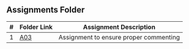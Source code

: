 ##  Assignments Folder

|   #   | Folder Link       | Assignment Description                 |
| :---: | ----------------- | -------------------------------------- |
|   1   | [A03](A03)        | Assignment to ensure proper commenting |
